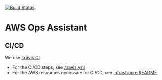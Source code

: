[![Build Status](https://travis-ci.org/ZenChair/aws-ops-assistant.svg?branch=master)](https://travis-ci.org/ZenChair/aws-ops-assistant)

# AWS Ops Assistant

## CI/CD

We use [Travis CI](https://travis-ci.org/ZenChair/aws-ops-assistant).

* For the CI/CD steps, see [.travis.yml](./.travis.yml)
* For the AWS resources necessary for CI/CD, see [infrastrucre README](./infrastructure/README.md)
